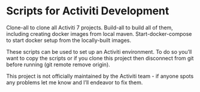 # Scripts for Activiti Development

Clone-all to clone all Activiti 7 projects.
Build-all to build all of them, including creating docker images from local maven.
Start-docker-compose to start docker setup from the locally-built images.

These scripts can be used to set up an Activiti environment. To do so you’ll want to copy the scripts or if you clone this project then disconnect from git before running (git remote remove origin). 

This project is not officially maintained by the Activiti team - if anyone spots any problems let me know and I’ll endeavor to fix them.
